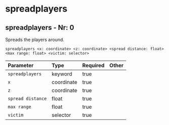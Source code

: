 # spreadplayers

## spreadplayers - Nr: 0

Spreads the players around.

```mcfunction
spreadplayers <x: coordinate> <z: coordinate> <spread distance: float> <max range: float> <victim: selector>
```

|Parameter|Type|Required|Other|
|:---|:---|:---|:---|
|`spreadplayers`|keyword|true||
|`x`|coordinate|true||
|`z`|coordinate|true||
|`spread distance`|float|true||
|`max range`|float|true||
|`victim`|selector|true||

